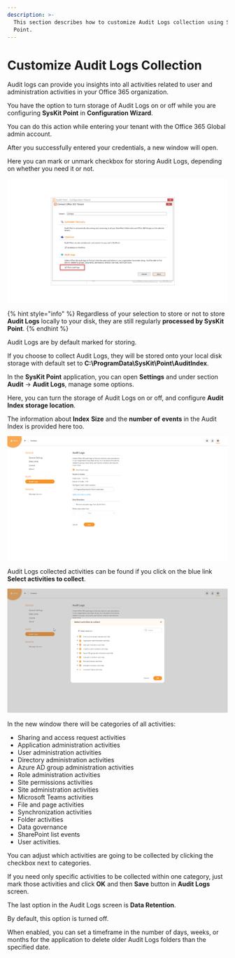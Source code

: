 ```yaml
---
description: >-
  This section describes how to customize Audit Logs collection using SysKit
  Point.
---
```


# Customize Audit Logs Collection

Audit logs can provide you insights into all activities related to user and administration activities in your Office 365 organization.

You have the option to turn storage of Audit Logs on or off while you are configuring **SysKit Point** in **Configuration Wizard**.

You can do this action while entering your tenant with the Office 365 Global admin account.

After you successfully entered your credentials, a new window will open.

Here you can mark or unmark checkbox for storing Audit Logs, depending on whether you need it or not. 

![](../.gitbook/assets/customize-audit-logs-collection_point-01.png)

{% hint style="info" %}
Regardless of your selection to store or not to store **Audit Logs** locally to your disk, they are still regularly **processed by SysKit Point**.
{% endhint %}

Audit Logs are by default marked for storing.

If you choose to collect Audit Logs, they will be stored onto your local disk storage with default set to **C:\ProgramData\SysKit\Point\AuditIndex**.

In the **SysKit Point** application, you can open **Settings** and under section **Audit** -&gt; **Audit Logs**, manage some options.

Here, you can turn the storage of Audit Logs on or off, and configure **Audit Index storage location**.

The information about **Index** **Size** and the **number** **of** **events** in the Audit Index is provided here too.

![](../.gitbook/assets/customize-audit-logs-collection_point-02.png)

Audit Logs collected activities can be found if you click on the blue link **Select activities to collect**.

![](../.gitbook/assets/customize-audit-logs-collection_point-03.png)

In the new window there will be categories of all activities: 

* Sharing and access request activities
* Application administration activities
* User administration activities
* Directory administration activities
* Azure AD group administration activities
* Role administration activities
* Site permissions activities
* Site administration activities
* Microsoft Teams activities
* File and page activities
* Synchronization activities
* Folder activities
* Data governance
* SharePoint list events
* User activities.

You can adjust which activities are going to be collected by clicking the checkbox next to categories.

If you need only specific activities to be collected within one category, just mark those activities and click **OK** and then **Save** button in **Audit Logs** screen.

The last option in the Audit Logs screen is **Data Retention**.

By default, this option is turned off.

When enabled, you can set a timeframe in the number of days, weeks, or months for the application to delete older Audit Logs folders than the specified date.

